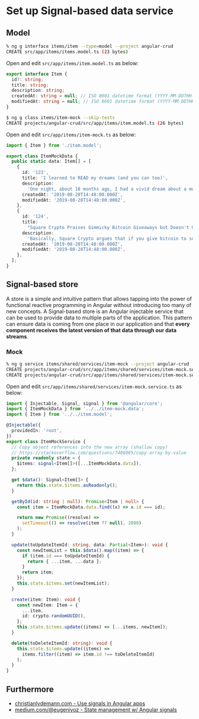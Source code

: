 # Set up Signal-based data service

## Model

```bash
% ng g interface items/item --type=model --project angular-crud
CREATE src/app/items/items.model.ts (23 bytes)
```

Open and edit `src/app/items/item.model.ts` as below:

```ts
export interface Item {
  id?: string;
  title: string;
  description: string;
  createdAt: string = null; // ISO 8601 datetime format (YYYY-MM-DDTHH:mm:ss.sZ)
  modifiedAt: string = null; // ISO 8601 datetime format (YYYY-MM-DDTHH:mm:ss.sZ)
}
```

```sh
$ ng g class items/item-mock --skip-tests
CREATE projects/angular-crud/src/app/items/item.model.ts (26 bytes)
```

Open and edit `src/app/items/item-mock.ts` as below:

```ts
import { Item } from './item.model';

export class ItemMockData {
  public static data: Item[] = [
    {
      id: '123',
      title: 'I learned to READ my dreams (and you can too)',
      description:
        'One night, about 18 months ago, I had a vivid dream about a mole that was poisoning me. When, a few nights later, I had the same strange dream again, I Googled what being sick in a dream might mean.',
      createdAt: '2019-08-28T14:48:00.000Z',
      modifiedAt: '2019-08-28T14:48:00.000Z',
    },
    {
      id: '124',
      title:
        "Square Crypto Praises Gimmicky Bitcoin Giveaways but Doesn't Give Any Away",
      description:
        'Basically, Square Crypto argues that if you give bitcoin to someone (especially a skeptic), they’ll become emotionally invested in its success. Why? Because then they’ll have skin in the game.',
      createdAt: '2019-08-28T14:48:00.000Z',
      modifiedAt: '2019-08-28T14:48:00.000Z',
    },
  ];
}
```

## Signal-based store

A store is a simple and intuitive pattern that allows tapping into the power of functional reactive programming in Angular without introducing too many of new concepts. A Signal-based store is an Angular injectable service that can be used to provide data to multiple parts of the application. This pattern can ensure data is coming from one place in our application and that **every component receives the latest version of that data through our data streams**.

### Mock

```sh
% ng g service items/shared/services/item-mock --project angular-crud
CREATE projects/angular-crud/src/app/items/shared/services/item-mock.service.spec.ts (368 bytes)
CREATE projects/angular-crud/src/app/items/shared/services/item-mock.service.ts (137 bytes)
```

Open and edit `src/app/items/shared/services/item-mock.service.ts` as below:

```ts
import { Injectable, Signal, signal } from '@angular/core';
import { ItemMockData } from '../../item-mock.data';
import { Item } from '../../item.model';

@Injectable({
  providedIn: 'root',
})
export class ItemMockService {
  // Copy object references into the new array (shallow copy)
  // https://stackoverflow.com/questions/7486085/copy-array-by-value
  private readonly state = {
    $items: signal<Item[]>([...ItemMockData.data]),
  };

  get $data(): Signal<Item[]> {
    return this.state.$items.asReadonly();
  }

  getById(id: string | null): Promise<Item | null> {
    const item = ItemMockData.data.find((x) => x.id === id);

    return new Promise((resolve) =>
      setTimeout(() => resolve(item ?? null), 2000)
    );
  }

  update(toUpdateItemId: string, data: Partial<Item>): void {
    const newItemList = this.$data().map((item) => {
      if (item.id === toUpdateItemId) {
        return { ...item, ...data };
      }
      return item;
    });
    this.state.$items.set(newItemList);
  }

  create(item: Item): void {
    const newItem: Item = {
      ...item,
      id: crypto.randomUUID(),
    };
    this.state.$items.update((items) => [...items, newItem]);
  }

  delete(toDeleteItemId: string): void {
    this.state.$items.update((items) =>
      items.filter((item) => item.id !== toDeleteItemId)
    );
  }
}
```

## Furthermore

- [christianlydemann.com - Use signals in Angular apps](https://christianlydemann.com/the-best-way-to-use-signals-in-angular-apps/)
- [medium.com/@eugeniyoz - State management w/ Angular signals](https://medium.com/@eugeniyoz/application-state-management-with-angular-signals-b9c8b3a3afd7)
